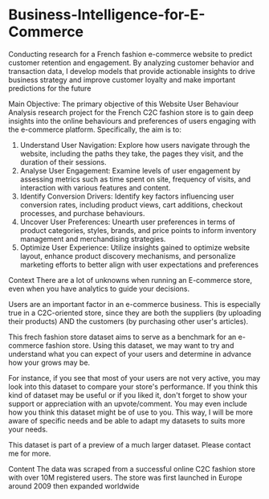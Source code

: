 # Business-Intelligence-for-E-Commerce
Conducting research for a French fashion e-commerce website to predict customer retention and engagement. By analyzing customer behavior and transaction data, I develop models that provide actionable insights to drive business strategy and improve customer loyalty and make important predictions for the future

Main Objective:
The primary objective of this Website User Behaviour Analysis research project for the French C2C fashion store is 
to gain deep insights into the online behaviours and preferences of users engaging with the e-commerce 
platform. Specifically, the aim is to:
1. Understand User Navigation: Explore how users navigate through the website, including the paths 
they take, the pages they visit, and the duration of their sessions.
2. Analyse User Engagement: Examine levels of user engagement by assessing metrics such as time 
spent on site, frequency of visits, and interaction with various features and content.
3. Identify Conversion Drivers: Identify key factors influencing user conversion rates, including 
product views, cart additions, checkout processes, and purchase behaviours.
4. Uncover User Preferences: Unearth user preferences in terms of product categories, styles, brands, 
and price points to inform inventory management and merchandising strategies.
5. Optimize User Experience: Utilize insights gained to optimize website layout, enhance product 
discovery mechanisms, and personalize marketing efforts to better align with user expectations and 
preferences

Context
There are a lot of unknowns when running an E-commerce store, even when you have analytics to guide your decisions.

Users are an important factor in an e-commerce business.
This is especially true in a C2C-oriented store, since they are both the suppliers (by uploading their products) AND the customers (by purchasing other user's articles).

This frech fashion store dataset aims to serve as a benchmark for an e-commerce fashion store. Using this dataset, we may want to try and understand what you can expect of your users and determine in advance how your grows may be.

For instance, if you see that most of your users are not very active, you may look into this dataset to compare your store's performance.
If you think this kind of dataset may be useful or if you liked it, don't forget to show your support or appreciation with an upvote/comment. You may even include how you think this dataset might be of use to you. This way, I will be more aware of specific needs and be able to adapt my datasets to suits more your needs.

This dataset is part of a preview of a much larger dataset. Please contact me for more.

Content
The data was scraped from a successful online C2C fashion store with over 10M registered users. The store was first launched in Europe around 2009 then expanded worldwide
